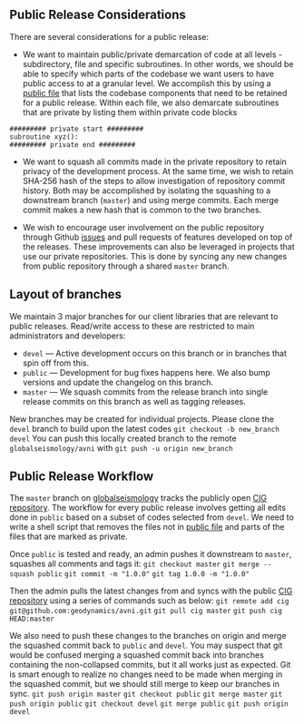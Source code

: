 Public Release Considerations
-----------------------------

There are several considerations for a public release:

* We want to maintain public/private demarcation  of code at all levels - subdirectory, file and specific subroutines. In other words, we should be able to specify which parts of the codebase we want users to have public access to at a granular level. We accomplish this by using a [public file](.public) that lists the codebase components that need to be retained for a public release. Within each file, we also demarcate subroutines that are private by listing them within private code blocks
```
######### private start #########
subroutine xyz():
######### private end #########
```

* We want to squash all commits made in the private repository to retain privacy of the development process. At the same time, we wish to retain SHA-256 hash of the steps to allow investigation of repository commit history. Both may be accomplished by isolating the squashing to a downstream branch (`master`) and using merge commits. Each merge commit makes a new hash that is common to the two branches.

* We wish to encourage user involvement on the public repository through Github [issues](https://github.com/geodynamics/avni/issues) and pull requests of features developed on top of the releases. These improvements can also be leveraged in projects that use our private repositories. This is done by syncing any new changes from public repository through a shared `master` branch.

Layout of branches
------------------

We maintain 3 major branches for our client libraries that are relevant to public releases. Read/write access to these are restricted to main administrators and developers:
* `devel` — Active development occurs on this branch or in branches that spin off from this.
* `public` — Development for bug fixes happens here. We also bump versions and update the changelog on this branch.
* `master` — We squash commits from the release branch into single release commits on this branch as well as tagging releases.

New branches may be created for individual projects. Please clone the `devel` branch to build upon the latest codes
`git checkout -b new_branch devel`
You can push this locally created branch to the remote `globalseismology/avni` with
`git push -u origin new_branch`

Public Release Workflow
-----------------------

The `master` branch on [globalseismology](https://github.com/globalseismology/avni) tracks the publicly open [CIG repository](https://github.com/geodynamics/avni). The workflow for every public release involves getting all edits done in `public` based on a subset of codes selected from `devel`. We need to write a shell script that removes the files not in [public file](.public) and parts of the files that are marked as private.

Once `public` is tested and ready, an admin pushes it downstream to `master`, squashes all comments and tags it:
`git checkout master`
`git merge --squash public`
`git commit -m "1.0.0"`
`git tag 1.0.0 -m "1.0.0"`

Then the admin pulls the latest changes from and syncs with the public [CIG repository](https://github.com/geodynamics/avni) using a series of commands such as below:
`git remote add cig git@github.com:geodynamics/avni.git`
`git pull cig master`
`git push cig HEAD:master`

We also need to push these changes to the branches on origin and merge the squashed commit back to `public` and `devel`. You may suspect that git would be confused merging a squashed commit back into branches containing the non-collapsed commits, but it all works just as expected. Git is smart enough to realize no changes need to be made when merging in the squashed commit, but we should still merge to keep our branches in sync.
`git push origin master`
`git checkout public`
`git merge master`
`git push origin public`
`git checkout devel`
`git merge public`
`git push origin devel`